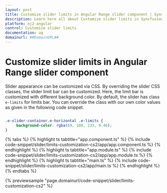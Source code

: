 ```yaml
---
layout: post
title: Customize slider limits in Angular Range slider component | Syncfusion
description: Learn here all about Customize slider limits in Syncfusion Angular Range slider component of Syncfusion Essential JS 2 and more.
platform: ej2-angular
control: Customize slider limits 
documentation: ug
domainurl: ##DomainURL##
---
```


# Customize slider limits in Angular Range slider component

Slider appearance can be customized via CSS. By overriding the slider CSS classes, the slider
limit bar can be customized. Here, the limit bar is customized with different background color. By
default, the slider has class `e-limits` for limits bar. You can override the class with our own
color values as given in the following code snippet.

```css

.e-slider-container.e-horizontal .e-limits {
     background-color: rgba(69, 100, 233, 0.46);
}

```

{% tabs %}
{% highlight ts tabtitle="app.component.ts" %}
{% include code-snippet/slider/limits-customization-cs2/app/app.component.ts %}
{% endhighlight %}
{% highlight ts tabtitle="app.module.ts" %}
{% include code-snippet/slider/limits-customization-cs2/app/app.module.ts %}
{% endhighlight %}
{% highlight ts tabtitle="main.ts" %}
{% include code-snippet/slider/limits-customization-cs2/app/main.ts %}
{% endhighlight %}
{% endtabs %}
  
{% previewsample "page.domainurl/code-snippet/slider/limits-customization-cs2" %}
